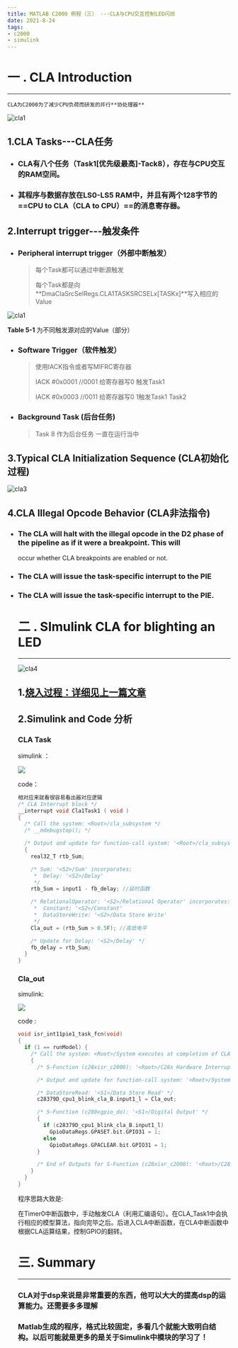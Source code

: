 ```yaml
---
title: MATLAB C2000 例程（三） ---CLA与CPU交互控制LED闪烁
date: 2021-8-24
tags:
- c2000
- simulink	
---
```






#  一 . CLA  Introduction

---



   	CLA为C2000为了减少CPU负荷而研发的并行**协处理器**

![cla1](C:\My_Project_Markdown\Study_YellowNew\image\cla1.png)

## 1.CLA Tasks---CLA任务

-  ### CLA有八个任务（Task1[优先级最高]-Tack8），存在与CPU交互的RAM空间。

- ### 其程序与数据存放在LS0-LS5 RAM中，并且有两个128字节的==CPU to CLA（CLA to CPU）==的消息寄存器。

##  2.Interrupt trigger---触发条件

- ### Peripheral interrupt trigger（外部中断触发）

  > 每个Task都可以通过中断源触发
  >
  > 每个Task都是向**DmaClaSrcSelRegs.CLA1TASKSRCSELx[TASKx]**写入相应的Value

![cla1](C:\My_Project_Markdown\Study_YellowNew\image\cla2.png)

**Table 5-1** 为不同触发源对应的Value（部分）

- ### Software Trigger（软件触发）

  > 使用IACK指令或者写MIFRC寄存器
  >
  > IACK #0x0001  //0001 给寄存器写0 触发Task1
  >
  > IACK #0x0003  //0011 给寄存器写0 1触发Task1 Task2

- ### Background Task   (后台任务)

  > Task 8 作为后台任务 一直在运行当中



## 3.Typical CLA Initialization Sequence (CLA初始化过程)

![cla3](C:\My_Project_Markdown\Study_YellowNew\image\cla3.png)

##  4.CLA Illegal Opcode Behavior  (CLA非法指令)

- ###  The CLA will halt with the illegal opcode in the D2 phase of the pipeline as if it were a breakpoint. This will
  occur whether CLA breakpoints are enabled or not.

- ### The CLA will issue the task-specific interrupt to the PIE

- ### The CLA will issue the task-specific interrupt to the PIE.

  # 二 . SImulink CLA for blighting an LED

  ---

  

  
  
  ![cla4](C:\My_Project_Markdown\Study_YellowNew\image\cla4.png)
  
  
  
  ## 1.[烧入过程：详细见上一篇文章](https://yellownew.cn/2021/08/21/GPIO%20%E7%82%B9%E7%81%AF/#more)
  
   
  
  ## 2.Simulink  and Code  分析
  
  ### CLA Task 
  
  simulink ：
  
  ![](C:\My_Project_Markdown\Study_YellowNew\image\cla5.png)
  
  
  
  code：
  
  ```c
  相对应来就看很容易看出器对应逻辑
  /* CLA Interrupt block */
  __interrupt void Cla1Task1 ( void )
  {
    /* Call the system: <Root>/cla_subsystem */
    /* __mdebugstop(); */  
  
    /* Output and update for function-call system: '<Root>/cla_subsystem' */
    {
      real32_T rtb_Sum;
  
      /* Sum: '<S2>/Sum' incorporates:
       *  Delay: '<S2>/Delay'
       */
      rtb_Sum = input1 - fb_delay; //延时函数
  
      /* RelationalOperator: '<S2>/Relational Operator' incorporates:
       *  Constant: '<S2>/Constant'
       *  DataStoreWrite: '<S2>/Data Store Write'
       */
      Cla_out = (rtb_Sum > 0.5F); //高低电平
  
      /* Update for Delay: '<S2>/Delay' */
      fb_delay = rtb_Sum;
    }
  }
  
  ```
  
  ### Cla_out
  
  simulink:
  
  ![](C:\My_Project_Markdown\Study_YellowNew\image\cla6.png)
  
  
  
  code :
  
  ```c
  void isr_int11pie1_task_fcn(void)
  {
    if (1 == runModel) {
      /* Call the system: <Root>/System executes at completion of CLA Task1 */
      {
        /* S-Function (c28xisr_c2000): '<Root>/C28x Hardware Interrupt' */
  
        /* Output and update for function-call system: '<Root>/System executes at completion of CLA Task1' */
  
        /* DataStoreRead: '<S1>/Data Store Read' */
        c28379D_cpu1_blink_cla_B.input1_l = Cla_out; 
  
        /* S-Function (c280xgpio_do): '<S1>/Digital Output' */
        {
          if (c28379D_cpu1_blink_cla_B.input1_l)
            GpioDataRegs.GPASET.bit.GPIO31 = 1;
          else
            GpioDataRegs.GPACLEAR.bit.GPIO31 = 1;
        }
  
        /* End of Outputs for S-Function (c28xisr_c2000): '<Root>/C28x Hardware Interrupt' */
      }
    }
  }
  ```
  
  程序思路大致是:
  
  在Timer0中断函数中，手动触发CLA（利用汇编语句）。在CLA_Task1中会执行相应的模型算法，指向完毕之后。后进入CLA中断函数，在CLA中断函数中根据CLA运算结果，控制GPIO的翻转。
  
  
  
  # 	三.  Summary
  
  ---
  
  ### CLA对于dsp来说是非常重要的东西，他可以大大的提高dsp的运算能力。还需要多多理解
  
  ### Matlab生成的程序，格式比较固定，多看几个就能大致明白结构。以后可能就是更多的是关于Simulink中模块的学习了！


